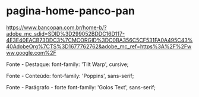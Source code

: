 # pagina-home-panco-pan

https://www.bancopan.com.br/home-b/?adobe_mc_sdid=SDID%3D299052BDDC16D117-4E3E40EACB73DDC3%7CMCORGID%3DC0BA356C5CF531FA0A495C43%40AdobeOrg%7CTS%3D1677762762&adobe_mc_ref=https%3A%2F%2Fwww.google.com%2F

Fonte - Destaque:
font-family: 'Tilt Warp', cursive;

Fonte - Conteúdo:
font-family: 'Poppins', sans-serif;

Fonte - Parágrafo - forte
font-family: 'Golos Text', sans-serif;

<!-- Revisar as medidas e talvez substituir algumas medidas relativas (rem) por pixels (px) -->